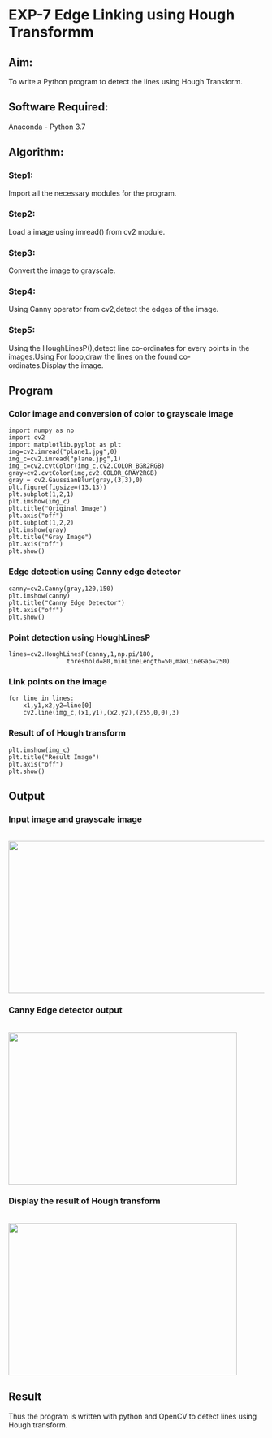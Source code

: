 # EXP-7 Edge Linking using Hough Transformm
## Aim:
To write a Python program to detect the lines using Hough Transform.

## Software Required:
Anaconda - Python 3.7

## Algorithm:
### Step1:

Import all the necessary modules for the program.
### Step2:

Load a image using imread() from cv2 module.
### Step3:

Convert the image to grayscale.
### Step4:

Using Canny operator from cv2,detect the edges of the image.
### Step5:

Using the HoughLinesP(),detect line co-ordinates for every points in the images.Using For loop,draw the lines on the found co-ordinates.Display the image.
## Program

### Color image and conversion of color to grayscale image
```
import numpy as np
import cv2
import matplotlib.pyplot as plt
img=cv2.imread("plane1.jpg",0)
img_c=cv2.imread("plane.jpg",1)
img_c=cv2.cvtColor(img_c,cv2.COLOR_BGR2RGB)
gray=cv2.cvtColor(img,cv2.COLOR_GRAY2RGB)
gray = cv2.GaussianBlur(gray,(3,3),0)
plt.figure(figsize=(13,13))
plt.subplot(1,2,1)
plt.imshow(img_c)
plt.title("Original Image")
plt.axis("off")
plt.subplot(1,2,2)
plt.imshow(gray)
plt.title("Gray Image")
plt.axis("off")
plt.show()
```
### Edge detection using Canny edge detector
```
canny=cv2.Canny(gray,120,150)
plt.imshow(canny)
plt.title("Canny Edge Detector")
plt.axis("off")
plt.show()
```
### Point detection using HoughLinesP
```
lines=cv2.HoughLinesP(canny,1,np.pi/180,
                threshold=80,minLineLength=50,maxLineGap=250)
```
### Link points on the image
```
for line in lines:
    x1,y1,x2,y2=line[0]
    cv2.line(img_c,(x1,y1),(x2,y2),(255,0,0),3)
```
### Result of of Hough transform
```
plt.imshow(img_c)
plt.title("Result Image")
plt.axis("off")
plt.show()
```
## Output

### Input image and grayscale image
<br>
<img src="https://github.com/Jenishajustin/Edge-Linking-using-Hough-Transformm/assets/119405070/e33c10b5-425b-441f-88fd-cf517aa53190" height=300 width=850>

<br>

### Canny Edge detector output
<br>
<img src="https://github.com/Jenishajustin/Edge-Linking-using-Hough-Transformm/assets/119405070/5835bc05-65fa-4430-98b4-c3a4e1dbc1da" height=300 width=450>

<br>

### Display the result of Hough transform
<br>
<img src="https://github.com/Jenishajustin/Edge-Linking-using-Hough-Transformm/assets/119405070/7ac0b7ea-5fc3-4c90-aa2d-fb7f4067f878" height=300 width=450>

<br>

## Result
Thus the program is written with python and OpenCV to detect lines using Hough transform.
